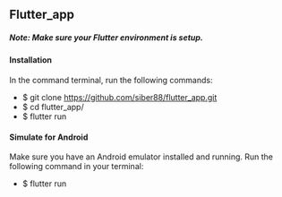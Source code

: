 ## Flutter_app


##### Note: Make sure your Flutter environment is setup.


#### Installation 
In the command terminal, run the following commands:
- $ git clone https://github.com/siber88/flutter_app.git 
- $ cd flutter_app/ 
- $ flutter run

#### Simulate for Android 
Make sure you have an Android emulator installed and running.
Run the following command in your terminal:
- $ flutter run
